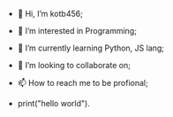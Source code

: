 - 👋 Hi, I’m kotb456;
- 👀 I’m interested in Programming;
- 🌱 I’m currently learning Python, JS lang;
- 💞️ I’m looking to collaborate on;
- 📫 How to reach me to be profional;

- print("hello world").

<!---
EKotb456/EKotb456 is a ✨ special ✨ repository because its `README.md` (this file) appears on your GitHub profile.
You can click the Preview link to take a look at your changes.
--->
